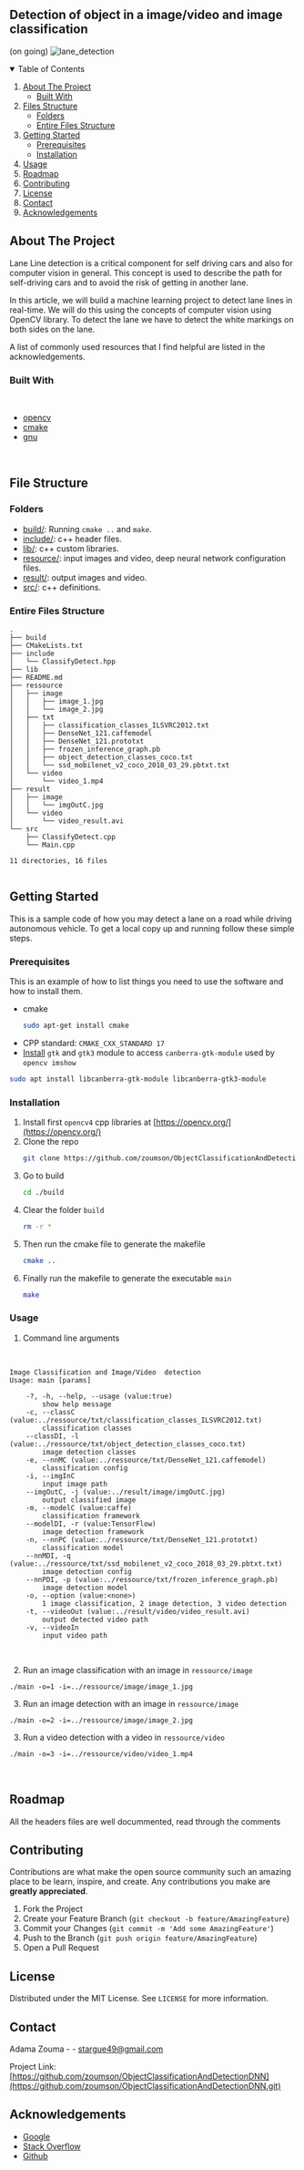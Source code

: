 ## Detection of object in a image/video and image classification 
(on going)
![lane_detection](https://user-images.githubusercontent.com/38358621/120438139-91f13b00-c3b3-11eb-87e2-0381ff416563.png)

<!-- TABLE OF CONTENTS -->
<details open="open">
  <summary>Table of Contents</summary>
  <ol>
    <li>
      <a href="#about-the-project">About The Project</a>
      <ul>
        <li><a href="#built-with">Built With</a></li>
      </ul>
    </li>
    <li>
      <a href="#file-structure">Files Structure</a>
      <ul>
        <li><a href="#folders">Folders</a></li>
        <li><a href="#entire-files-structure">Entire Files Structure</a></li>
      </ul>
    </li>
    <li>
      <a href="#getting-started">Getting Started</a>
      <ul>
        <li><a href="#prerequisites">Prerequisites</a></li>
        <li><a href="#installation">Installation</a></li>
      </ul>
    </li>
    <li><a href="#usage">Usage</a></li>
    <li><a href="#roadmap">Roadmap</a></li>
    <li><a href="#contributing">Contributing</a></li>
    <li><a href="#license">License</a></li>
    <li><a href="#contact">Contact</a></li>
    <li><a href="#acknowledgements">Acknowledgements</a></li>
  </ol>
</details>



<!-- ABOUT THE PROJECT -->
## About The Project

<!-- [![Product Name Screen Shot][product-screenshot]](https://example.com) -->

Lane Line detection is a critical component for self driving cars and also for computer vision in general. This concept is used to describe the path for self-driving cars and to avoid the risk of getting in another lane.

In this article, we will build a machine learning project to detect lane lines in real-time. We will do this using the concepts of computer vision using OpenCV library. To detect the lane we have to detect the white markings on both sides on the lane.

A list of commonly used resources that I find helpful are listed in the acknowledgements.

<!--Built with -->
### Built With

<br>

* [opencv](https://opencv.org/)
* [cmake](https://cmake.org/)
* [gnu](https://www.gnu.org/)

<br>

## File Structure

### Folders

* [build/](build/): Running `cmake ..` and `make`.
* [include/](include/): c++ header files.
* [lib/](lib/): c++ custom libraries.
* [resource/](resource/): input images and video, deep neural network configuration files.
* [result/](result/): output images and video.
* [src/](src/): c++ definitions.


### Entire Files Structure 


```
.
├── build
├── CMakeLists.txt
├── include
│   └── ClassifyDetect.hpp
├── lib
├── README.md
├── ressource
│   ├── image
│   │   ├── image_1.jpg
│   │   └── image_2.jpg
│   ├── txt
│   │   ├── classification_classes_ILSVRC2012.txt
│   │   ├── DenseNet_121.caffemodel
│   │   ├── DenseNet_121.prototxt
│   │   ├── frozen_inference_graph.pb
│   │   ├── object_detection_classes_coco.txt
│   │   └── ssd_mobilenet_v2_coco_2018_03_29.pbtxt.txt
│   └── video
│       └── video_1.mp4
├── result
│   ├── image
│   │   └── imgOutC.jpg
│   └── video
│       └── video_result.avi
└── src
    ├── ClassifyDetect.cpp
    └── Main.cpp

11 directories, 16 files


```


<!-- GETTING STARTED -->
## Getting Started

This is a sample code of how you may detect a lane on a road while driving autonomous vehicle.
To get a local copy up and running follow these simple steps.

### Prerequisites

This is an example of how to list things you need to use the software and how to install them.
* cmake
  ```sh
  sudo apt-get install cmake
  ```
 * CPP standard: `CMAKE_CXX_STANDARD 17`
 * [Install](https://askubuntu.com/questions/342202/failed-to-load-module-canberra-gtk-module-but-already-installed) `gtk` and `gtk3` module to access `canberra-gtk-module` used by `opencv imshow`
 
  ```sh
  sudo apt install libcanberra-gtk-module libcanberra-gtk3-module
  ```

### Installation

1. Install first `opencv4` cpp libraries at [https://opencv.org/](https://opencv.org/)
2. Clone the repo
   ```sh
   git clone https://github.com/zoumson/ObjectClassificationAndDetectionDNN.git
   ```
3. Go to build
   ```sh
   cd ./build
4. Clear the folder `build`
   ```sh
   rm -r *
   ```
5. Then run the cmake file to generate the makefile
   ```sh
   cmake ..
   ```
6. Finally run the makefile to generate the executable `main`
   ```sh
   make
   ```


<!-- USAGE EXAMPLES -->
### Usage
1. Command line arguments
<br>

```
Image Classification and Image/Video  detection
Usage: main [params] 

	-?, -h, --help, --usage (value:true)
		show help message
	-c, --classC (value:../ressource/txt/classification_classes_ILSVRC2012.txt)
		classification classes
	--classDI, -l (value:../ressource/txt/object_detection_classes_coco.txt)
		image detection classes
	-e, --nnMC (value:../ressource/txt/DenseNet_121.caffemodel)
		classification config
	-i, --imgInC
		input image path
	--imgOutC, -j (value:../result/image/imgOutC.jpg)
		output classified image
	-m, --modelC (value:caffe)
		classification framework
	--modelDI, -r (value:TensorFlow)
		image detection framework
	-n, --nnPC (value:../ressource/txt/DenseNet_121.prototxt)
		classification model
	--nnMDI, -q (value:../ressource/txt/ssd_mobilenet_v2_coco_2018_03_29.pbtxt.txt)
		image detection config
	--nnPDI, -p (value:../ressource/txt/frozen_inference_graph.pb)
		image detection model
	-o, --option (value:<none>)
		1 image classification, 2 image detection, 3 video detection
	-t, --videoOut (value:../result/video/video_result.avi)
		output detected video path
	-v, --videoIn
		input video path

```

<br>

2. Run an image classification with an image in `ressource/image`
```
./main -o=1 -i=../ressource/image/image_1.jpg
```

3. Run an image detection with an image  in `ressource/image`
```
./main -o=2 -i=../ressource/image/image_2.jpg
```

3. Run a video detection with a video  in `ressource/video`
```
./main -o=3 -i=../ressource/video/video_1.mp4
```
<br>


<!-- ROADMAP -->
## Roadmap

All the headers files are well docummented, read through the comments

<!-- CONTRIBUTING -->
## Contributing

Contributions are what make the open source community such an amazing place to be learn, inspire, and create. Any contributions you make are **greatly appreciated**.

1. Fork the Project
2. Create your Feature Branch (`git checkout -b feature/AmazingFeature`)
3. Commit your Changes (`git commit -m 'Add some AmazingFeature'`)
4. Push to the Branch (`git push origin feature/AmazingFeature`)
5. Open a Pull Request



<!-- LICENSE -->
## License

Distributed under the MIT License. See `LICENSE` for more information.



<!-- CONTACT -->
## Contact

Adama Zouma - <!-- [@your_twitter](https://twitter.com/your_username) -->- stargue49@gmail.com

Project Link: [https://github.com/zoumson/ObjectClassificationAndDetectionDNN](https://github.com/zoumson/ObjectClassificationAndDetectionDNN.git)



<!-- ACKNOWLEDGEMENTS -->
## Acknowledgements
* [Google](https://www.google.com/)
* [Stack Overflow](https://stackoverflow.com/)
* [Github](https://github.com/)




<!-- MARKDOWN LINKS & IMAGES -->
<!-- https://www.markdownguide.org/basic-syntax/#reference-style-links -->

[contributors-shield]: https://img.shields.io/github/contributors/othneildrew/Best-README-Template.svg?style=for-the-badge
[contributors-url]: https://github.com/othneildrew/Best-README-Template/graphs/contributors
[forks-shield]: https://img.shields.io/github/forks/othneildrew/Best-README-Template.svg?style=for-the-badge
[forks-url]: https://github.com/othneildrew/Best-README-Template/network/members
[stars-shield]: https://img.shields.io/github/stars/othneildrew/Best-README-Template.svg?style=for-the-badge
[stars-url]: https://github.com/othneildrew/Best-README-Template/stargazers
[issues-shield]: https://img.shields.io/github/issues/othneildrew/Best-README-Template.svg?style=for-the-badge
[issues-url]: https://github.com/othneildrew/Best-README-Template/issues
[license-shield]: https://img.shields.io/github/license/othneildrew/Best-README-Template.svg?style=for-the-badge
[license-url]: https://github.com/othneildrew/Best-README-Template/blob/master/LICENSE.txt
[linkedin-shield]: https://img.shields.io/badge/-LinkedIn-black.svg?style=for-the-badge&logo=linkedin&colorB=555
[linkedin-url]: linkedin.com/in/adama-zouma-553bba13a
[product-screenshot]: images/screenshot.png


